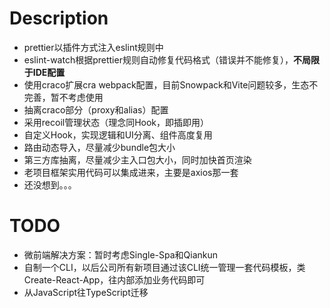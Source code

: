 # Description

- prettier以插件方式注入eslint规则中
- eslint-watch根据prettier规则自动修复代码格式（错误并不能修复），**不局限于IDE配置**
- 使用craco扩展cra webpack配置，目前Snowpack和Vite问题较多，生态不完善，暂不考虑使用
- 抽离craco部分（proxy和alias）配置
- 采用recoil管理状态（理念同Hook，即插即用）
- 自定义Hook，实现逻辑和UI分离、组件高度复用
- 路由动态导入，尽量减少bundle包大小
- 第三方库抽离，尽量减少主入口包大小，同时加快首页渲染
- 老项目框架实用代码可以集成进来，主要是axios那一套
- 还没想到。。。

# TODO

- 微前端解决方案：暂时考虑Single-Spa和Qiankun
- 自制一个CLI，以后公司所有新项目通过该CLI统一管理一套代码模板，类Create-React-App，往内部添加业务代码即可
- 从JavaScript往TypeScript迁移